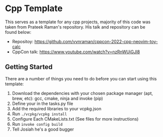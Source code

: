 # Cpp Template
This serves as a template for any cpp projects, majority of this code was taken from Prateek Raman's repository.
His talk and repository can be found below:

- Repositoy: https://github.com/vvnraman/cppcon-2022-cpp-neovim-toy-calc
- CppCon talk: https://www.youtube.com/watch?v=nzRnWUjGJl8

## Getting Started
There are a number of things you need to do before you can start using this template:
1. Download the dependencies with your chosen package manager (apt, brew, etc): gcc, cmake, ninja and invoke (pip)
2. Define your <project-name> in the tasks.py file
3. Add the required libraries to your vcpkg.json
4. Run `./vcpkg/vcpkg install`
5. Configure Each CMakeLists.txt (See files for more instructions)
6. Run `invoke config build`
7. Tell Josiah he's a good bugger
